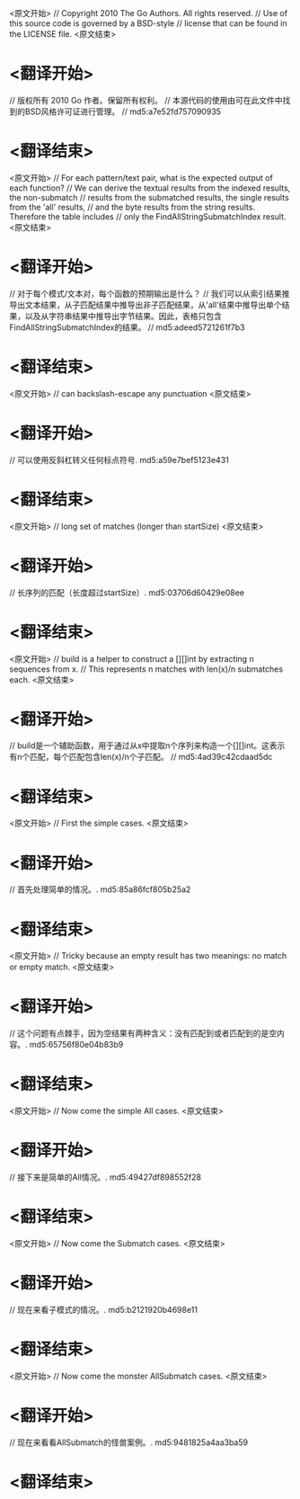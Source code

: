 
<原文开始>
// Copyright 2010 The Go Authors. All rights reserved.
// Use of this source code is governed by a BSD-style
// license that can be found in the LICENSE file.
<原文结束>

# <翻译开始>
// 版权所有 2010 Go 作者。保留所有权利。
// 本源代码的使用由可在此文件中找到的BSD风格许可证进行管理。
// md5:a7e52fd757090935
# <翻译结束>


<原文开始>
// For each pattern/text pair, what is the expected output of each function?
// We can derive the textual results from the indexed results, the non-submatch
// results from the submatched results, the single results from the 'all' results,
// and the byte results from the string results. Therefore the table includes
// only the FindAllStringSubmatchIndex result.
<原文结束>

# <翻译开始>
// 对于每个模式/文本对，每个函数的预期输出是什么？
// 我们可以从索引结果推导出文本结果，从子匹配结果中推导出非子匹配结果，从'all'结果中推导出单个结果，以及从字符串结果中推导出字节结果。因此，表格只包含FindAllStringSubmatchIndex的结果。
// md5:adeed5721261f7b3
# <翻译结束>


<原文开始>
// can backslash-escape any punctuation
<原文结束>

# <翻译开始>
// 可以使用反斜杠转义任何标点符号. md5:a59e7bef5123e431
# <翻译结束>


<原文开始>
// long set of matches (longer than startSize)
<原文结束>

# <翻译开始>
// 长序列的匹配（长度超过startSize）. md5:03706d60429e08ee
# <翻译结束>


<原文开始>
// build is a helper to construct a [][]int by extracting n sequences from x.
// This represents n matches with len(x)/n submatches each.
<原文结束>

# <翻译开始>
// build是一个辅助函数，用于通过从x中提取n个序列来构造一个[][]int。这表示有n个匹配，每个匹配包含len(x)/n个子匹配。
// md5:4ad39c42cdaad5dc
# <翻译结束>


<原文开始>
// First the simple cases.
<原文结束>

# <翻译开始>
// 首先处理简单的情况。. md5:85a86fcf805b25a2
# <翻译结束>


<原文开始>
// Tricky because an empty result has two meanings: no match or empty match.
<原文结束>

# <翻译开始>
// 这个问题有点棘手，因为空结果有两种含义：没有匹配到或者匹配到的是空内容。. md5:65756f80e04b83b9
# <翻译结束>


<原文开始>
// Now come the simple All cases.
<原文结束>

# <翻译开始>
// 接下来是简单的All情况。. md5:49427df898552f28
# <翻译结束>


<原文开始>
// Now come the Submatch cases.
<原文结束>

# <翻译开始>
// 现在来看子模式的情况。. md5:b2121920b4698e11
# <翻译结束>


<原文开始>
// Now come the monster AllSubmatch cases.
<原文结束>

# <翻译开始>
// 现在来看看AllSubmatch的怪兽案例。. md5:9481825a4aa3ba59
# <翻译结束>

